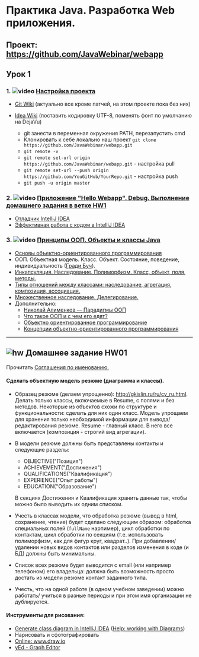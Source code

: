 Практика Java. Разработка Web приложения.
===============================

## Проект: https://github.com/JavaWebinar/webapp

## Урок 1

### 1. ![video](https://cloud.githubusercontent.com/assets/13649199/13672715/06dbc6ce-e6e7-11e5-81a9-04fbddb9e488.png) <a href="https://drive.google.com/open?id=0B9Ye2auQ_NsFWUxzYlQtQlA5ZkU">Настройка проекта</a>
- <a href="https://github.com/JavaOPs/topjava/wiki/Git">Git Wiki</a> (актуально все кроме патчей, на этом проекте пока без них)
- <a href="https://github.com/JavaOPs/topjava/wiki/IDEA">Idea Wiki</a> (поставить кодировку UTF-8, поменять фонт по умолчанию на DejaVu)

  - git занести в переменная окружения PATH, перезапустить cmd
  - Клонировать к себе локально наш проект `git clone https://github.com/JavaWebinar/webapp.git`
  - `git remote -v`
  - `git remote set-url origin https://github.com/JavaWebinar/webapp.git` - настройка pull
  - `git remote set-url --push origin https://github.com/YouGitHub/YourRepo.git` - настройка push
  - `git push -u origin master`

### 2. ![video](https://cloud.githubusercontent.com/assets/13649199/13672715/06dbc6ce-e6e7-11e5-81a9-04fbddb9e488.png) <a href="https://drive.google.com/open?id=0B9Ye2auQ_NsFVFJuR2tBZVVXT00">Приложение "Hello Webapp". Debug. Выполнение домашнего задания в ветке HW1</a>
- <a href="http://info.javarush.ru/idea_help/2014/01/22/Руководство-пользователя-IntelliJ-IDEA-Отладчик-.html">Отладчик IntelliJ IDEA</a>
- <a href="http://jeeconf.com/archive/jeeconf-2013/materials/intellij-idea/">Эффективная работа с кодом в IntelliJ IDEA</a>

### 3. ![video](https://cloud.githubusercontent.com/assets/13649199/13672715/06dbc6ce-e6e7-11e5-81a9-04fbddb9e488.png) <a href="https://drive.google.com/open?id=0B9Ye2auQ_NsFTUstMUo4QldKWGM">Принципы ООП. Объекты и классы Java</a>
  - <a href="http://www.intuit.ru/studies/courses/16/16/lecture/27107">Основы объектно-ориентированного программирования</a>
- ООП. Объектная модель. Класс. Объект. Состояние, поведение, индивидуальность (<a href="http://www1.fcenter.ru/forprint.shtml?online/articles/software/interview/7963">Гради Буч</a>).
- <a href="http://www.intuit.ru/studies/courses/16/16/lecture/27107?page=3">Инкапсуляция. Наследование. Полиморфизм. Класс, объект, поля, методы.</a>
- <a href="https://ru.wikipedia.org/wiki/Диаграмма_классов#.D0.92.D0.B7.D0.B0.D0.B8.D0.BC.D0.BE.D1.81.D0.B2.D1.8F.D0.B7.D0.B8">Типы отношений между классами: наследование, агрегация, композиция, ассоциация.</a>
- <a href="http://citforum.ru/programming/oop_rsis/glava2_1_10.shtml">Множественное наследование. Делегирование.</a>
- Дополнительно:
  - <a href="https://www.youtube.com/watch?v=G6LJkWwZGuc">Николай Алименков — Парадигмы ООП</a>
  - <a href="http://devcolibri.com/720">Что такое ООП и с чем его едят?</a>
  - <a href="http://ru.wikipedia.org/wiki/Объектно-ориентированное_программирование">Объектно ориентированное программирование</a>
  - <a href="http://htmlpreview.github.io/?https://raw.githubusercontent.com/blacky0x0/java-docs-ru/master/tutorials/java/concepts/index.html">Концепции объектно-ориентированного программирования</a>

-----------------------

## ![hw](https://cloud.githubusercontent.com/assets/13649199/13672719/09593080-e6e7-11e5-81d1-5cb629c438ca.png) Домашнее задание HW01
Прочитать <a href="http://www.intuit.ru/studies/courses/16/16/lecture/27113?page=4">Соглашения по именованию.</a>

#### Сделать объектную модель резюме (диаграмма и классы).

  - Образец резюме (делаем упрощенно): http://gkislin.ru/ru/cv_ru.html.
Делать только классы, включаемые в Resume, c полями и без методов.
Некоторые из объектов схожи по структуре и функциональности: сделать для них один класс.
Модель упрощаем для хранения только необходимой информации для вывода/ редактирования резюме.
Resume - главный класс. В него все включается (композиция - строгий вид агрегации).

  - В модели резюме должны быть представлены контакты и следующие разделы:

    - OBJECTIVE("Позиция")
    - ACHIEVEMENT("Достижения")
    - QUALIFICATIONS("Квалификация")
    - EXPERIENCE("Опыт работы")
    - EDUCATION("Образование")

    В секциях Достижения и Квалификация хранить данные так, чтобы можно было выводить их одним списком.

  - Учесть в классах модели, что обработка резюме (вывод в html, сохранение, чтение) будет сделано следующим образом:
обработка специальных полей (`fullName` нарпимер), цикл обработки по контактам, цикл обработки по секциям (т.е. использовать полиморфизм, как для фигур круг, квадрат..). При добавлении/удалении новых видов контактов или разделов изменения в коде (и БД) должны быть минимальны.

  - Список всех резюме будет выводится с email (или например телефоном) его владельца: должна быть возможность просто достать из модели резюме контакт заданного типа.

  - Учесть, что на одной работе (в одном учебном заведении)
можно работать/ учиться в разные периоды и при этом имя организации не дублируется.

#### Инструменты для рисования:

- <a href="http://stackoverflow.com/questions/8942751/use-intellij-to-generate-class-diagram#26926334">Generate class diagram in IntelliJ IDEA</a> (<a href="https://www.jetbrains.com/help/idea/2016.1/working-with-diagrams.html?origin=old_help">Help: working with Diagrams</a>)
- Нарисовать и сфотографировать
- <a href="http://www.draw.io">Online: www.draw.io</a>
- <a href="https://www.yworks.com/">yEd - Graph Editor</a>
